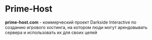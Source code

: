 # Prime-Host

**prime-host.com** - коммерческий проект Darkside Interactive по созданию игрового хостинга, на котором люди могут арендовывать
сервера и использовать их для своих целей
